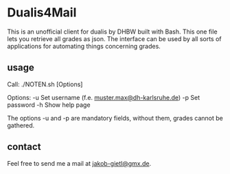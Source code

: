 # Dualis4Mail

This is an unofficial client for dualis by DHBW built with Bash. This one file lets you retrieve all grades as json.
The interface can be used by all sorts of applications for automating things concerning grades.

## usage

Call:
 ./NOTEN.sh [Options]

Options:
 -u	Set username (f.e. muster.max@dh-karlsruhe.de)
 -p	Set password
 -h	Show help page

The options -u and -p are mandatory fields, without them, grades cannot be gathered.

## contact

Feel free to send me a mail at jakob-gietl@gmx.de.

